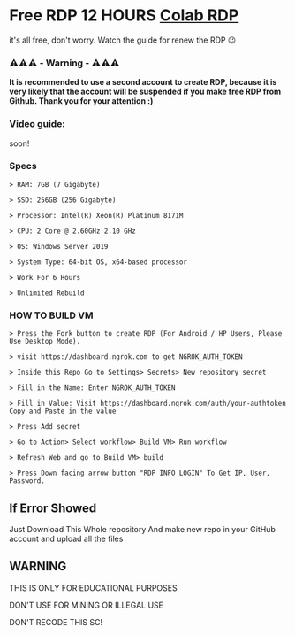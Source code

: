 # Free RDP 12 HOURS [Colab RDP](https://colab.research.google.com/github/LyQuid12/Gydeon-VM/blob/dev/Colab%20RDP/Colab%20RDP.ipynb)

it's all free, don't worry. Watch the guide for renew the RDP 😉

### ⚠️⚠️⚠️ - Warning - ⚠️⚠️⚠️

**It is recommended to use a second account to create RDP, because it is very likely that the account will be suspended if you make free RDP from Github. Thank you for your attention :)**

### Video guide:

soon!

### Specs
```
> RAM: 7GB (7 Gigabyte)

> SSD: 256GB (256 Gigabyte)

> Processor: Intel(R) Xeon(R) Platinum 8171M

> CPU: 2 Core @ 2.60GHz 2.10 GHz

> OS: Windows Server 2019

> System Type: 64-bit OS, x64-based processor

> Work For 6 Hours

> Unlimited Rebuild
```
### HOW TO BUILD VM
```
> Press the Fork button to create RDP (For Android / HP Users, Please Use Desktop Mode).

> visit https://dashboard.ngrok.com to get NGROK_AUTH_TOKEN

> Inside this Repo Go to Settings> Secrets> New repository secret

> Fill in the Name: Enter NGROK_AUTH_TOKEN

> Fill in Value: Visit https://dashboard.ngrok.com/auth/your-authtoken Copy and Paste in the value

> Press Add secret 

> Go to Action> Select workflow> Build VM> Run workflow

> Refresh Web and go to Build VM> build

> Press Down facing arrow button "RDP INFO LOGIN" To Get IP, User, Password.
```
## If Error Showed

Just Download This Whole repository And make new repo in your GitHub account and upload all the files

## WARNING

THIS IS ONLY FOR EDUCATIONAL PURPOSES

DON'T USE FOR MINING OR ILLEGAL USE

DON'T RECODE THIS SC!
